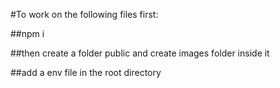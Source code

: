 #To work on the following files first:

##npm i

##then create a folder public and create images folder inside it

##add a env file in the root directory
